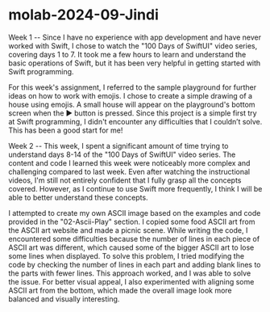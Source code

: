 # molab-2024-09-Jindi

Week 1 -- 
Since I have no experience with app development and have never worked with Swift, I chose to watch the "100 Days of SwiftUI" video series, covering days 1 to 7. It took me a few hours to learn and understand the basic operations of Swift, but it has been very helpful in getting started with Swift programming.

For this week's assignment, I referred to the sample playground for further ideas on how to work with emojis. I chose to create a simple drawing of a house using emojis. A small house will appear on the playground's bottom screen when the ▶️ button is pressed. Since this project is a simple first try at Swift programming, I didn't encounter any difficulties that I couldn’t solve. This has been a good start for me!

Week 2 --
This week, I spent a significant amount of time trying to understand days 8-14 of the "100 Days of SwiftUI" video series. The content and code I learned this week were noticeably more complex and challenging compared to last week. Even after watching the instructional videos, I'm still not entirely confident that I fully grasp all the concepts covered. However, as I continue to use Swift more frequently, I think I will be able to better understand these concepts.

I attempted to create my own ASCII image based on the examples and code provided in the "02-Ascii-Play" section. I copied some food ASCII art from the ASCII art website and made a picnic scene. While writing the code, I encountered some difficulties because the number of lines in each piece of ASCII art was different, which caused some of the bigger ASCII art to lose some lines when displayed. To solve this problem, I tried modifying the code by checking the number of lines in each part and adding blank lines to the parts with fewer lines. This approach worked, and I was able to solve the issue. For better visual appeal, I also experimented with aligning some ASCII art from the bottom, which made the overall image look more balanced and visually interesting.
